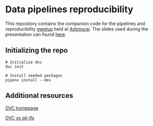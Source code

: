 # Data pipelines reproducibility

This repository contains the companion code for the pipelines and reproducibility [meetup](https://www.meetup.com/BCN-DL-School/events/268262173/) held at [Adsmurai](www.adsmurai.com/). The slides used during the presentation can found [here](https://www.slideshare.net/ToniPenyaAlba/dvc-meetup).

## Initializing the repo

```shell
# Initialize dvc
dvc init

# Install needed packages
pipenv install --dev
```

## Additional resources

[DVC homepage](https://dvc.org/)

[DVC vs git-lfs](https://towardsdatascience.com/why-git-and-git-lfs-is-not-enough-to-solve-the-machine-learning-reproducibility-crisis-f733b49e96e8)

